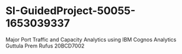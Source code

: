 # SI-GuidedProject-50055-1653039337
Major Port Traffic and Capacity Analytics using IBM Cognos Analytics
Guttula Prem Rufus 20BCD7002
